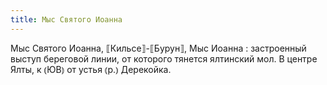 ```yaml
---
title: Мыс Святого Иоанна
---
```


Мыс Святого Иоанна, ⟦Кильсе⟧-⟦Бурун⟧, Мыс Иоанна
: застроенный выступ береговой линии, от которого тянется ялтинский мол. В центре Ялты, к ⦅ЮВ⦆ от устья ⦅р.⦆ Дерекойка.
